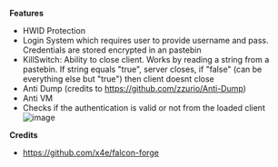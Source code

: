**Features**
- HWID Protection
- Login System which requires user to provide username and pass. Credentials are stored encrypted in an pastebin
- KillSwitch: Ability to close client. Works by reading a string from a pastebin. If string equals "true", server closes, if "false" (can be everything else but "true") then client doesnt close
- Anti Dump (credits to https://github.com/zzurio/Anti-Dump)
- Anti VM
- Checks if the authentication is valid or not from the loaded client
![image](https://github.com/redvx/secure-loader/assets/72520365/aec0a3f6-4f76-4661-9cb8-837da6613018)


**Credits**
- https://github.com/x4e/falcon-forge
